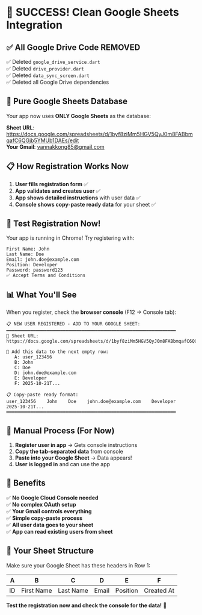 # 🎉 SUCCESS! Clean Google Sheets Integration

## ✅ **All Google Drive Code REMOVED**

✅ Deleted `google_drive_service.dart`  
✅ Deleted `drive_provider.dart`  
✅ Deleted `data_sync_screen.dart`  
✅ Deleted all Google Drive dependencies

## 🔗 **Pure Google Sheets Database**

Your app now uses **ONLY Google Sheets** as the database:

**Sheet URL**: https://docs.google.com/spreadsheets/d/1byf8ziMm5HGV5QyJ0m8FABbmqafC6QGjb5YMUb1DAEs/edit  
**Your Gmail**: vannakkong85@gmail.com

## 📋 **How Registration Works Now**

1. **User fills registration form** ✅
2. **App validates and creates user** ✅
3. **App shows detailed instructions** with user data ✅
4. **Console shows copy-paste ready data** for your sheet ✅

## 🧪 **Test Registration Now!**

Your app is running in Chrome! Try registering with:

```
First Name: John
Last Name: Doe
Email: john.doe@example.com
Position: Developer
Password: password123
✅ Accept Terms and Conditions
```

## 📊 **What You'll See**

When you register, check the **browser console** (F12 → Console tab):

```
📋 NEW USER REGISTERED - ADD TO YOUR GOOGLE SHEET:
━━━━━━━━━━━━━━━━━━━━━━━━━━━━━━━━━━━━━━━━━━━━━━━━━━━━━━━━━━━━━━━
🔗 Sheet URL: https://docs.google.com/spreadsheets/d/1byf8ziMm5HGV5QyJ0m8FABbmqafC6QGjb5YMUb1DAEs/edit

📝 Add this data to the next empty row:
   A: user_123456
   B: John
   C: Doe
   D: john.doe@example.com
   E: Developer
   F: 2025-10-21T...

📋 Copy-paste ready format:
user_123456    John    Doe    john.doe@example.com    Developer    2025-10-21T...
━━━━━━━━━━━━━━━━━━━━━━━━━━━━━━━━━━━━━━━━━━━━━━━━━━━━━━━━━━━━━━━
```

## 🔄 **Manual Process (For Now)**

1. **Register user in app** → Gets console instructions
2. **Copy the tab-separated data** from console
3. **Paste into your Google Sheet** → Data appears!
4. **User is logged in** and can use the app

## 🚀 **Benefits**

✅ **No Google Cloud Console needed**  
✅ **No complex OAuth setup**  
✅ **Your Gmail controls everything**  
✅ **Simple copy-paste process**  
✅ **All user data goes to your sheet**  
✅ **App can read existing users from sheet**

## 📝 **Your Sheet Structure**

Make sure your Google Sheet has these headers in Row 1:

| A   | B          | C         | D     | E        | F          |
| --- | ---------- | --------- | ----- | -------- | ---------- |
| ID  | First Name | Last Name | Email | Position | Created At |

**Test the registration now and check the console for the data!** 🎯
